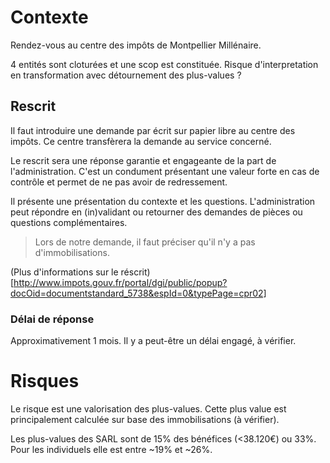 # Contexte

Rendez-vous au centre des impôts de Montpellier Millénaire.

4 entités sont cloturées et une scop est constituée.
Risque d'interpretation en transformation avec détournement des plus-values ?

## Rescrit

Il faut introduire une demande par écrit sur papier libre au centre des impôts.
Ce centre transfèrera la demande au service concerné.

Le rescrit sera une réponse garantie et engageante de la part de l'administration.
C'est un condument présentant une valeur forte en cas de contrôle et permet de
ne pas avoir de redressement.

Il présente une présentation du contexte et les questions.
L'administration peut répondre en (in)validant ou retourner des demandes de pièces
ou questions complémentaires.

> Lors de notre demande, il faut préciser qu'il n'y a pas d'immobilisations.

(Plus d'informations sur le réscrit)[http://www.impots.gouv.fr/portal/dgi/public/popup?docOid=documentstandard_5738&espId=0&typePage=cpr02]


### Délai de réponse

Approximativement 1 mois. Il y a peut-être un délai engagé, à vérifier.


# Risques

Le risque est une valorisation des plus-values.
Cette plus value est principalement calculée sur base des immobilisations (à vérifier).

Les plus-values des SARL sont de 15% des bénéfices (<38.120€) ou 33%.
Pour les individuels elle est entre ~19% et ~26%.
